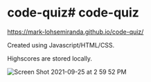 # code-quiz# code-quiz

https://mark-lohsemiranda.github.io/code-quiz/

Created using Javascript/HTML/CSS.

Highscores are stored locally.

![Screen Shot 2021-09-25 at 2 59 52 PM](https://user-images.githubusercontent.com/83737312/134786935-bdd7d92b-531c-4cda-8765-22bcbe46890c.png)
